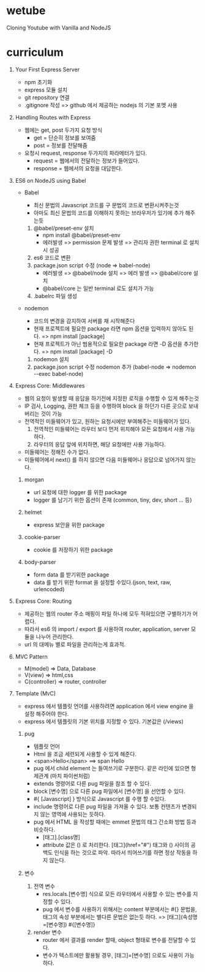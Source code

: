 # wetube

Cloning Youtube with Vanilla and NodeJS

# curriculum

1. Your First Express Server

   - npm 초기화
   - express 모듈 설치
   - git repository 연결
   - .gitignore 작성 => github 에서 제공하는 nodejs 의 기본 포멧 사용

1. Handling Routes with Express

   - 웹에는 get, post 두가지 요청 방식
     - get = 단순히 정보를 보여줌
     - post = 정보를 전달해줌
   - 요청시 request, response 두가지의 파라메터가 있다.
     - request = 웹에서의 전달하는 정보가 들어있다.
     - response = 웹에서의 요청을 대답한다.

1. ES6 on NodeJS using Babel

   - Babel

     - 최신 문법의 Javascript 코드를 구 문법의 코드로 변환시켜주는것
     - 아마도 최신 문법의 코드를 이해하지 못하는 브라우저가 있기에 추가 해주는듯

     1. @babel/preset-env 설치
        - npm install @babel/preset-env
        - 에러발생 => permission 문제 발생 => 관리자 권한 terminal 로 설치 시 성공
     1. es6 코드로 변환
     1. package.json script 수정 (node => babel-node)
        - 에러발생 => @babel/node 설치 => 에러 발생 => @babel/core 설치
        - @babel/core 는 일반 terminal 로도 설치가 가능
     1. .babelrc 파일 생성

   - nodemon

     - 코드의 변경을 감지하여 서버를 재 시작해준다
     - 현재 프로젝트에 필요한 package 라면 npm 옵션을 입력하지 않아도 된다. => npm install [package]
     - 현재 프로젝트가 아닌 범용적으로 필요한 package 라면 -D 옵션을 추가한다. => npm install [package] -D

     1. nodemon 설치
     1. package.json script 수정 nodemon 추가 (babel-node => nodemon --exec babel-node)

1. Express Core: Middlewares

   - 웹의 요청이 발생할 때 응답을 하기전에 지정한 로직을 수행할 수 있게 해주는것
   - IP 검사, Logging, 권한 체크 등을 수행하여 block 을 하던가 다른 곳으로 보내버리는 것이 가능
   - 전역적인 미들웨어가 있고, 원하는 요청시에만 부여해주는 미들웨어가 있다.
     1. 전역적인 미들웨어는 라우터 보다 먼저 위치해야 모든 요청에서 사용 가능하다.
     1. 라우터의 응답 앞에 위치하면, 해당 요청에만 사용 가능하다.
   - 미들웨어는 정해진 수가 없다.
   - 미들웨어에서 next() 를 하지 않으면 다음 미들웨어나 응답으로 넘어가지 않는다.

   1. morgan

      - url 요청에 대한 logger 를 위한 package
      - logger 를 남기기 위한 옵션이 존재 (common, tiny, dev, short ... 등)

   1. helmet

      - express 보안을 위한 package

   1. cookie-parser

      - cookie 를 저장하기 위한 package

   1. body-parser

      - form data 를 받기위한 package
      - data 를 받기 위한 format 을 설정할 수있다.(json, text, raw, urlencoded)

1. Express Core: Routing

   - 제공하는 웹의 router 주소 매핑이 파일 하나에 모두 적혀있으면 구별하기가 어렵다.
   - 따라서 es6 의 import / export 를 사용하여 router, application, server 모듈을 나누어 관리한다.
   - url 의 대메뉴 별로 파일을 관리하는게 효과적.

1. MVC Pattern

   - M(model) => Data, Database
   - V(view) => html,css
   - C(controller) => router, controller

1. Template (M`V`C)

   - express 에서 템플릿 언어를 사용하려면 application 에서 view engine 을 설정 해주어야 한다.
   - express 에서 템플릿의 기본 위치를 지정할 수 있다. 기본값은 (/views)

   1. pug

      - 템플릿 언어
      - Html 을 조금 세련되게 사용할 수 있게 해준다.
      - \<span>Hello\</span> ==> span Hello
      - pug 에서 child element 는 들여쓰기로 구분한다. 같은 라인에 있으면 형제관계 (마치 파이썬처럼)
      - extends 명령어로 다른 pug 파일을 참조 할 수 있다.
      - block [변수명] 으로 다른 pug 파일에서 [변수명] 을 선언할 수 있다.
      - #{ [Javascript] } 방식으로 Javascript 를 수행 할 수있다.
      - include 명령어로 다른 pug 파일을 가져올 수 있다. 보통 컨텐츠가 변경되지 않는 영역에 사용되는 듯하다.
      - pug 에서 HTML 을 작성할 때에는 emmet 문법의 태그 간소화 방법 등과 비슷하다.
        - [태그].[class명]
        - attribute 값은 () 로 처리한다. [태그]\(href="#") 태그와 () 사이의 공백도 인식을 하는 것으로 파악. 따라서 띄어쓰기를 하면 정상 작동을 하지 않는다.

   1. 변수
      1. 전역 변수
         - res.locals.[변수명] 식으로 모든 라우터에서 사용할 수 있는 변수를 지정할 수 있다.
         - pug 에서 변수를 사용하기 위해서는 content 부분에서는 #{} 문법을, 태그의 속성 부분에서는 별다른 문법은 없는듯 하다. => [태그]\(속성명=[변수명]) #{[변수명]}
      1. render 변수
         - router 에서 결과를 render 할때, object 형태로 변수를 전달할 수 있다.
         - 변수가 텍스트에만 활용될 경우, [태그]=[변수명] 으로도 사용이 가능하다.
